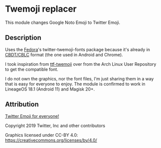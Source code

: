 # Twemoji replacer

This module changes Google Noto Emoji to Twitter Emoji.

## Description

Uses the [Fedora](https://fedoraproject.org/)'s twitter-twemoji-fonts package because it's already in [CBDT/CBLC](https://docs.microsoft.com/en-us/windows/win32/directwrite/color-fonts#what-kinds-of-color-fonts-does-windows-support) format (the one used in Android and Chrome).

I took inspiration from [ttf-twemoji](https://aur.archlinux.org/packages/ttf-twemoji/) over from the Arch Linux User Repository to get the compatible font.

I do not own the graphics, nor the font files, I'm just sharing them in a way that is easy for everyone to enjoy. The module is confirmed to work in LineageOS 18.1 (Android 11) and Magisk 20+.

## Attribution

[Twitter Emoji for everyone!](https://github.com/twitter/twemoji)

Copyright 2019 Twitter, Inc and other contributors

Graphics licensed under CC-BY 4.0: https://creativecommons.org/licenses/by/4.0/

